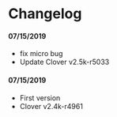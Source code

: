 Changelog
==================
#### 07/15/2019
- fix micro bug
- Update Clover v2.5k-r5033

#### 07/15/2019
- First version
- Clover v2.4k-r4961
